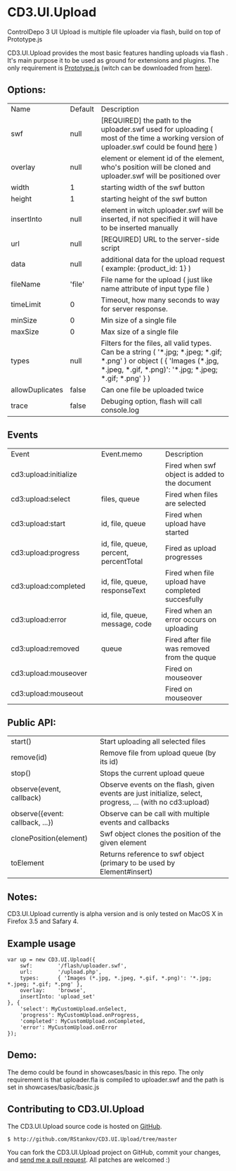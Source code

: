 CD3.UI.Upload
=========

ControlDepo 3 UI Upload is multiple file uploader via flash, build on top of Prototype.js

CD3.UI.Upload provides the most basic features handling uploads via flash . It's main purpose it to be used as ground for extensions and plugins. The only requirement is [Prototype.js](http://www.prototypejs.org/download) (witch can be downloaded from [here](http://www.prototypejs.org/download)).

## Options:
<table>
	<tr>
		<td>Name</td>
		<td>Default</td>
		<td>Description</td>
	</tr>
	<tr>
		<td>swf</td>
		<td>null</td>
		<td>[REQUIRED] the path to the uploader.swf used for uploading ( most of the time a working version of uploader.swf could be found <a href="http://github.com/RStankov/CD3.UI.Upload/downloads">here</a> )</td>
	</tr>
	<tr>
		<td>overlay</td>
		<td>null</td>
		<td>element or element id of the element, who's position will be cloned and uploader.swf will be positioned over</td>
	</tr>
	<tr>
		<td>width</td>
		<td>1</td>
		<td>starting width of the swf button</td>
	</tr>
	<tr>
		<td>height</td>
		<td>1</td>
		<td>starting height of the swf button</td>
	</tr>
	<tr>
		<td>insertInto</td>
		<td>null</td>
		<td>element in witch uploader.swf will be inserted, if not specified it will have to be inserted manually</td>
	</tr>
	<tr>
		<td>url</td>
		<td>null</td>
		<td>[REQUIRED] URL to the server-side script</td>
	</tr>
	<tr>
		<td>data</td>
		<td>null</td>
		<td>additional data for the upload request ( example: {product_id: 1} )</td>
	</tr>
	<tr>
		<td>fileName</td>
		<td>'file'</td>
		<td>File name for the upload ( just like name attribute of input type file )</td>
	</tr>
	<tr>
		<td>timeLimit</td>
		<td>0</td>
		<td>Timeout, how many seconds to way for server response.</td>
	</tr>
	<tr>
		<td>minSize</td>
		<td>0</td>
		<td>Min size of a single file</td>
	</tr>
	<tr>
		<td>maxSize</td>
		<td>0</td>
		<td>Max size of a single file</td>
	</tr>
	<tr>
		<td>types</td>
		<td>null</td>
		<td>Filters for the files, all valid types. Can be a string ( '*.jpg; *.jpeg; *.gif; *.png' ) or object ( { 'Images (*.jpg, *.jpeg, *.gif, *.png)': '*.jpg; *.jpeg; *.gif; *.png' } )</td>
	</tr>
	<tr>
		<td>allowDuplicates</td>
		<td>false</td>
		<td>Can one file be uploaded twice</td>
	</tr>
	<tr>
		<td>trace</td>
		<td>false</td>
		<td>Debuging option, flash will call console.log</td>
	</tr>
</table>

## Events
<table>
	<tr>
		<td>Event<td>
		<td>Event.memo</td>
		<td>Description</td>
	</tr>
	<tr>
		<td>cd3:upload:initialize<td>
		<td> </td>
		<td>Fired when swf object is added to the document</td>
	</tr>
	<tr>
		<td>cd3:upload:select<td>
		<td>files, queue</td>
		<td>Fired when files are selected</td>
	</tr>
	<tr>
		<td>cd3:upload:start<td>
		<td>id, file, queue</td>
		<td>Fired when upload have started</td>
	</tr>
	<tr>
		<td>cd3:upload:progress<td>
		<td>id, file, queue, percent, percentTotal</td>
		<td>Fired as upload progresses</td>
	</tr>
	<tr>
		<td>cd3:upload:completed<td>
		<td>id, file, queue, responseText</td>
		<td>Fired when file upload have completed succesfully</td>
	</tr>
	<tr>
		<td>cd3:upload:error<td>
		<td>id, file, queue, message, code</td>
		<td>Fired when an error occurs on uploading</td>
	</tr>
	<tr>
		<td>cd3:upload:removed<td>
		<td>queue</td>
		<td>Fired after file was removed from the quque</td>
	</tr>
	<tr>
		<td>cd3:upload:mouseover<td>
		<td></td>
		<td>Fired on mouseover</td>
	</tr>
	<tr>
		<td>cd3:upload:mouseout<td>
		<td></td>
		<td>Fired on mouseover</td>
	</tr>
</table>

## Public API:

<table>
	<tr>
		<td>start()</td>
		<td>Start uploading all selected files</td>
	</tr>
		<td>remove(id)</td>
		<td>Remove file from upload queue (by its id)</td>
	</tr>
		<td>stop()</td>
		<td>Stops the current upload queue</td>
	</tr>
		<td>observe(event, callback)</td>
		<td>Observe events on the flash, given events are just initialize, select, progress, ... (with no cd3:upload)</td>
	</tr>
		<td>observe({event: callback, ...})</td>
		<td>Observe can be call with multiple events and callbacks</td>
	</tr>
		<td>clonePosition(element)</td>
		<td>Swf object clones the position of the given element</td>
	</tr>
		<td>toElement</td>
		<td>Returns reference to swf object  (primary to be used by Element#insert)</td>
	</tr>
</table>

## Notes:

CD3.UI.Upload currently is alpha version and is only tested on MacOS X in Firefox 3.5 and Safary 4.

## Example usage

	var up = new CD3.UI.Upload({
		swf:		'/flash/uploader.swf',
		url:		'/upload.php',
		types:		{ 'Images (*.jpg, *.jpeg, *.gif, *.png)': '*.jpg; *.jpeg; *.gif; *.png' },
		overlay:	'browse',
		insertInto: 'upload_set'
	}, {
		'select': MyCustomUpload.onSelect,
		'progress': MyCustomUpload.onProgress,
		'completed': MyCustomUpload.onCompleted,
		'error': MyCustomUpload.onError
	});

## Demo:

The demo could be found in showcases/basic in this repo. 
The only requirement is that uploader.fla is compiled to uploader.swf and the path is set in showcases/basic/basic.js

## Contributing to CD3.UI.Upload

The CD3.UI.Upload source code is hosted on [GitHub](http://github.com/).

    $ http://github.com/RStankov/CD3.UI.Upload/tree/master
    
You can fork the CD3.UI.Upload project on GitHub, commit your changes, and [send me a pull request](http://github.com/guides/pull-requests). All patches are welcomed :)
